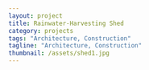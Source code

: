 ```yaml
---
layout: project
title: Rainwater-Harvesting Shed
category: projects
tags: "Architecture, Construction"
tagline: "Architecture, Construction"
thumbnail: /assets/shed1.jpg
---
```


